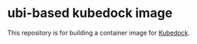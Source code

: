 ubi-based kubedock image
=========================

This repository is for building a container image for [Kubedock](https://hub.docker.com/r/joyrex2001/kubedock).